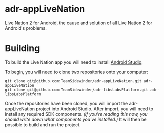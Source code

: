 adr-appLiveNation
=================

Live Nation 2 for Android, the cause and solution of all Live Nation 2 for Android's problems.

Building
========

To build the Live Nation app you will need to install [Android Studio](http://developer.android.com/sdk/installing/studio.html).

To begin, you will need to clone two repositories onto your computer:

	git clone git@github.com:TeamSidewinder/adr-appLiveNation.git adr-appLiveNation
	git clone git@github.com:TeamSidewinder/adr-libsLabsPlatform.git adr-libsLabsPlatform

Once the repositories have been cloned, you will import the adr-appLiveNation project into Android Studio. After import, you will need to install any required SDK components. _(if you're reading this now, you should write down what components you've installed.)_ It will then be possible to build and run the project.

